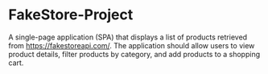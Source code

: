 # FakeStore-Project

A single-page application (SPA) that displays a list of products retrieved from https://fakestoreapi.com/. The application should allow users to view product details, filter products by category, and add products to a shopping cart.
